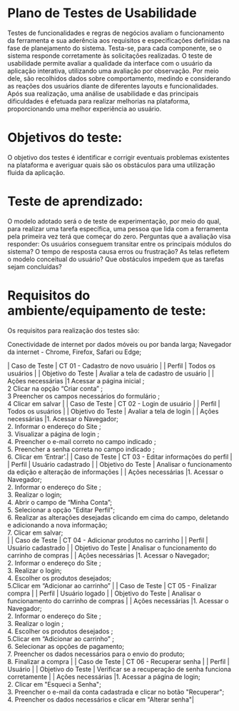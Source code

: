# Plano de Testes de Usabilidade

  Testes de funcionalidades e regras de negócios avaliam o funcionamento da ferramenta e sua aderência aos requisitos e especificações definidas na fase de planejamento do sistema. Testa-se, para cada componente, se o sistema responde corretamente às solicitações realizadas.
  O teste de usabilidade permite avaliar a qualidade da interface com o usuário da aplicação interativa, utilizando uma avaliação por observação. Por meio dele, são recolhidos dados sobre comportamento, medindo e considerando as reações dos usuários diante de diferentes layouts e funcionalidades. Após sua realização, uma análise de usabilidade e das principais dificuldades é efetuada para realizar melhorias na plataforma, proporcionando uma melhor experiência ao usuário.

# Objetivos do teste:
  O objetivo dos testes é identificar e corrigir eventuais problemas existentes na plataforma e averiguar quais são os obstáculos para uma utilização fluida da aplicação.
  
# Teste de aprendizado:
  O modelo adotado será o de teste de experimentação, por meio do qual, para realizar uma tarefa específica, uma pessoa que lida com a ferramenta pela primeira vez terá que começar do zero.
  Perguntas que a avaliação visa responder:
  Os usuários conseguem transitar entre os principais módulos do sistema?
  O tempo de resposta causa erros ou frustração?
  As telas refletem o modelo conceitual do usuário?
  Que obstáculos impedem que as tarefas sejam concluídas?

# Requisitos do ambiente/equipamento de teste:
  Os requisitos para realização dos testes são:
  
  Conectividade de internet por dados móveis ou por banda larga;
  Navegador da internet - Chrome, Firefox, Safari ou Edge;

| Caso de Teste | CT 01 - Cadastro de novo usuário |
| Perfil | Todos os usuários |
| Objetivo do Teste | Avaliar a tela de cadastro de usuário |
| Ações necessárias |1 Acessar a página inicial ;<br> 2 Clicar na opção “Criar conta” ;<br> 3 Preencher os campos necessários do formulário ;<br> 4 Clicar em salvar |
| Caso de Teste | CT 02 - Login de usuário |
| Perfil | Todos os usuários |
| Objetivo do Teste | Avaliar a tela de login |
| Ações necessárias |1. Acessar o Navegador;<br> 2. Informar o endereço do Site ;<br> 3. Visualizar a página de login ;<br> 4. Preencher o e-mail correto no campo indicado ;<br> 5. Preencher a senha correta no campo indicado ;<br> 6. Clicar em ‘Entrar’.|
| Caso de Teste | CT 03 - Editar informações do perfil |
| Perfil | Usuário cadastrado |
| Objetivo do Teste | Analisar o funcionamento da edição e alteração de informações |
| Ações necessárias |1. Acessar o Navegador;<br> 2. Informar o endereço do Site ;<br> 3. Realizar o login;<br> 4. Abrir o campo de “Minha Conta”;<br> 5. Selecionar a opção "Editar Perfil";<br> 6. Realizar as alterações desejadas clicando em cima do campo, deletando e adicionando a nova informação;<br> 7. Clicar em salvar;<br>|
| Caso de Teste | CT 04 - Adicionar produtos no carrinho |
| Perfil | Usuário cadastrado |
| Objetivo do Teste | Analisar o funcionamento do carrinho de compras |
| Ações necessárias |1. Acessar o Navegador;<br> 2. Informar o endereço do Site ;<br> 3. Realizar o login;<br> 4. Escolher os produtos desejados;<br> 5.Clicar em “Adicionar ao carrinho” |
| Caso de Teste | CT 05 - Finalizar compra |
| Perfil | Usuário logado |
| Objetivo do Teste | Analisar o funcionamento do carrinho de compras |
| Ações necessárias |1. Acessar o Navegador;<br> 2. Informar o endereço do Site ;<br> 3. Realizar o login ;<br> 4. Escolher os produtos desejados ;<br> 5.Clicar em “Adicionar ao carrinho” ;<br> 6. Selecionar as opções de pagamento;<br> 7. Preencher os dados necessários para o envio do produto;<br> 8. Finalizar a compra |
| Caso de Teste | CT 06 - Recuperar senha |
| Perfil | Usuário |
| Objetivo do Teste | Verificar se a recuperação de senha funciona corretamente |
| Ações necessárias |1. Acessar a página de login;<br> 2. Clicar em "Esqueci a Senha";<br> 3.  Preencher o e-mail da conta cadastrada e clicar no botão "Recuperar";<br> 4. Preencher os dados necessários e clicar em "Alterar senha"|





 




